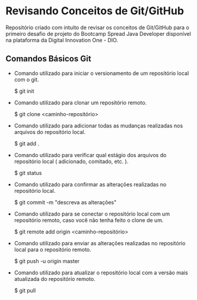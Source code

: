# Revisando Conceitos de Git/GitHub

Repositório criado com intuito de revisar os conceitos de Git/GitHub para o primeiro desafio de projeto do Bootcamp Spread Java Developer disponível na plataforma da Digital Innovation One - DIO.


## Comandos Básicos Git

- Comando utilizado para iniciar o versionamento de um repositório local com o git.

  $ git init

- Comando utilizado para clonar um repositório remoto.

  $ git clone <caminho-repositório>

- Comando utilizado para adicionar todas as mudanças realizadas nos arquivos do repositório local.

  $ git add .

 - Comando utilizado para verificar qual estágio dos arquivos do repositório local ( adicionado, comitado, etc. ).
 
    $ git status

- Comando utilizado para confirmar as alterações realizadas no repositório local.

  $ git commit -m "descreva as alterações"

- Comando utilizado para se conectar o repositório local com um repositório remoto, caso você não tenha feito o clone de um.

  $ git remote add origin <caminho-repositório>

- Comando utilizado para enviar as alterações realizadas no repositório local para o repositório remoto. 

  $ git push -u origin master
  
- Comando utilizado para atualizar o repositório local com a versão mais atualizada do repositório remoto.

  $ git pull
